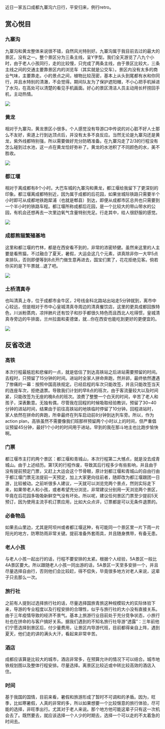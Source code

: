 近日一家五口成都九寨沟六日行，平安归来，例行retro。

## 赏心悦目

### 九寨沟

九寨沟和黄龙整体来说很不错，自然风光特别好。九寨沟属于我目前去过的最大的景区，没有之一。整个景区分为三条主线，呈Y字型。我们全天游览了八九个小时，由于老人小孩同行，走的比较慢，只完成了两条主线，由于景区比较大，三条主线之间的交通主要靠景区内的浏览车（其实就是公交车）。景区内没有太多的商业气味，主要靠走。小的景点之间，植物比较茂密，基本上从头到尾都有水和你同行，并且水特别的清澈，不会觉得。期间队友为了保护遮阳帽，不小心把手机掉进了水沟，在高处可以清楚的看见手机画面。好心的景区清洁人员主动用长杆捞回手机，主动热情。

![](https://pic1.zhimg.com/v2-24ea62b0f135f9c350740b19cbf26415.jpg?source=382ee89a)

### 黄龙

相对于九寨沟，黄龙景区小很多。个人感觉没有导游口中传说的对心脏不好人士那么不友好，索道上行到达顶点后，并没有太多不良反应。当然无论是九寨沟还是黄龙，紫外线都特别强，所以需要做好充分防晒准备。在九寨沟走了2/3的行程没有怎么碰到过水池，这一点在黄龙恰好弥补了。黄龙的水池积了不同颜色的水，美不胜收。

![](https://pic1.zhimg.com/v2-d9fa50fffd861a57361c597f8cccc5ec_b.jpg)

### 都江堰

相对于离成都有8个小时。大巴车城的九寨沟和黄龙，都江堰给我留下了更深刻的印象。都江堰离成都特别近，因为属于成都的后花园，如果坐城际铁路只需要半个小时即可从成都地铁跑犀浦（也就是郫县）到达，即便从成都市区总共也只需要到一个半小时的铁路车程。都江堰所称成都后花园，是一个比较大的带山带水的公园，有机会还想再去一次里边氧气含量特别充足。行走其中，给人很舒服的感觉。

![](https://pic4.zhimg.com/v2-2138ba60eeafc5a7efe5d5f11512c9cb_b.jpg)

### 成都熊猫繁殖基地

这里和都江堰的竹林，都是在西安看不到的，非常的浓密矫健。虽然来这里的人主要是看熊猫，不过融合了夏天，暑假，大运会这几个元素，讲真除非你一大早5点来排队，否则即便等到8点开门做生意再进去，国宝们累了，花花拒绝见客。倘若你买的是下午票就...退了吧。

![](https://picx.zhimg.com/v2-d5b0569599d554dfd1d4438ce2e8b61f.jpg?source=382ee89a)

### 土桥清真寺

也叫清真上寺，位于成都市金牛区，2号线金科北路站出站走5分钟就到，离市中心较远，但是相对于市中心皇城清真寺周边的清真餐饮店，这里的更具成都回族特色，川派粉蒸肉，凉拌肺片还有饺子和抄手都很久特色而且西北人吃得惯，皇城清真寺旁边的牛排面，兰州拉面和麦德堡，就...你在西安也能吃到更好的更便宜的。

![](https://pic3.zhimg.com/v2-5052af94a1d5347cb14ca81295320106_b.jpg)

## 反省改进

### 高铁

本次行程最尴尬和悲催的一点，就是低估了到达高铁站之后进站需要预留的时间。去程时，只预留了15分钟的时间。进站时全家人拼命奔跑，然并卵，最终依然遭遇了惨痛的一幕：按照中国高铁规定。已经启程的车次只能改签，并且只能改签当天的连座车次，拒绝退票。导致我们计划的早8点的班次，由于客流量较大以及时间紧，只能改签为无座的晚8点的班次。浪费了整整一个白天的时间，辛苦了老人和孩子，深表歉意。无独有偶，尽管我在回程的时候吸取经验教训，预留了30~40分钟的进站时间，结果由于前往高铁站的地铁临时停留了10分钟。回程进站时，家人依然在拼命的奔跑，所幸最终在列车启动前8分钟到达列车旁。所以，作为action plan，高铁虽然不需要像我们班那样预留两个小时以上的时间，但严重倡议预留45分钟，最好1个小时的时间用于进站，早到的我在那斗地主也比跑步愉快啊。

### 门票

都江堰市主打的两个景区：都江堰和青城山，本次行程第二大憾点，就是没去成青城山。由于上述经历。第1天的行程作废，导致其后行程多少有些影响，并且由于没有提前预定门票，又赶上大运会这个节骨眼，原计划都江堰和青城山的自由行由于都江堰门票无法提前一天预定，加上大家更向往前者，随即改为都江堰跟团一日游，比较被动。之前听很多人建议，一天就可以浏览完两个景点，然则实际走下来，如果带老人和小孩，或者希望充分浏览，非常建议分别用一天浏览两个景区，毕竟在后花园多吸吸新鲜空气没有坏处。所以呢，建议任何景区门票至少提前5天预订，因为使用主流手机订票应用，比如大众点评，订票都是可以无条件退票的。

### 必备物品

如果去山里边，尤其是阿坝州或者都江堰这种，有可能同一个景区里一片下雨一片阳光的地方，防寒防雨非常关键。提前准备外套雨具，并且随身携带，有备无患。

### 老人小孩

与老人小孩一起出行的话，行程不要安排的太紧。根据个人经验，5A景区一般比4A景区要大。所以跟随老人小孩一同出游的话，5A景区一天至多安排一个，并且尽量选择自由行，否则他们会比较赶，得不偿失，毕竟很多地方对老人来说，这辈子只去那么一次。

### 旅行社

之前有人提到过选择旅行社的话，尽量选择国旅青旅这种规模较大的实际体验下来，导游的专业程度以及行程安排的合理性，似乎与旅行社的大小没有直接关系。由于三年疫情导致的经济不景气。基本上旅游行业目前处于充分竞争状态，小旅行社也在拼命的与客户搞好关系。据我们遇到的不知名旅行社导游“透露”：三年前他们宁愿选择到景区后，付少量费用，让景区内导游代班，目前都得亲自上阵，遇到夏天，他们走的讲的满头大汗，看起来非常辛苦。

### 酒店

成都应该算是比较大的城市，酒店非常多，在预算允许的情况下可以结合。城市地铁规划图以及整体行程安排。尽量选择。离景区比较近或中转比较高效的酒店入住。

### 时间

基于我国的国情，目前来看，暑假和旅游形成了暂时不可调和的矛盾。因为，旺季，比如寒暑假，人真的非常的多，所以如果想要一个比较惬意的旅行体验，尽可能的选择，非旺季出行。尤其对于老人来说。那个地方他可能这辈子只有这一次机会去了。既然要去，就应该选择一个人少的时期去，选择一个可以走的不太着急的时间去。
